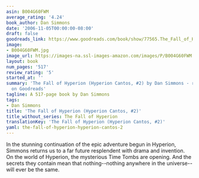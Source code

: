 ```yaml
---
asin: B004G60FWM
average_rating: '4.24'
book_author: Dan Simmons
date: '2006-11-05T00:00:00-08:00'
draft: false
goodreads_link: https://www.goodreads.com/book/show/77565.The_Fall_of_Hyperion
image:
- B004G60FWM.jpg
image_url: https://images-na.ssl-images-amazon.com/images/P/B004G60FWM.01._SCLZZZZZZZ.jpg
layout: book
num_pages: '517'
review_rating: '5'
started_at: ''
summary: 'The Fall of Hyperion (Hyperion Cantos, #2) by Dan Simmons - rated 4.24/5
  on Goodreads'
tagline: A 517-page book by Dan Simmons
tags:
- Dan Simmons
title: 'The Fall of Hyperion (Hyperion Cantos, #2)'
title_without_series: The Fall of Hyperion
translationKey: 'The Fall of Hyperion (Hyperion Cantos, #2)'
yaml: the-fall-of-hyperion-hyperion-cantos-2
---
```


In the stunning continuation of the epic adventure begun in Hyperion, Simmons returns us to a far future resplendent with drama and invention. On the world of Hyperion, the mysterious Time Tombs are opening. And the secrets they contain mean that nothing--nothing anywhere in the universe--will ever be the same.